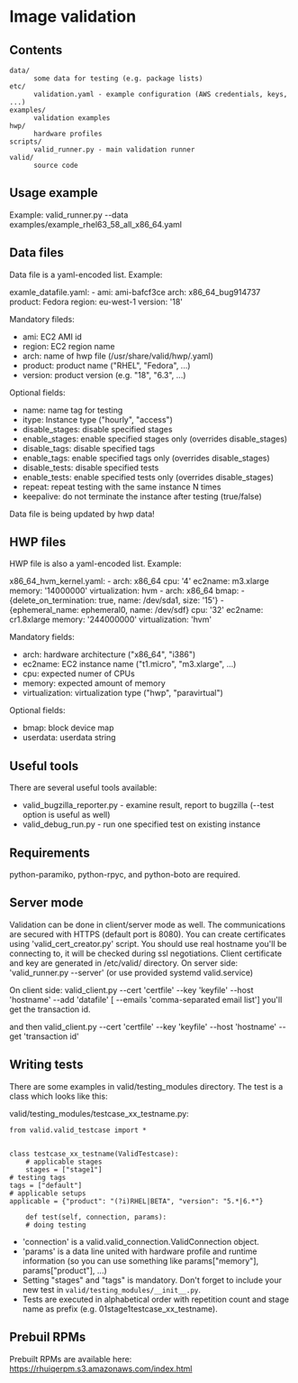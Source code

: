 Image validation
================

Contents
--------
    data/
          some data for testing (e.g. package lists)
    etc/
          validation.yaml - example configuration (AWS credentials, keys, ...)
    examples/
          validation examples
    hwp/
          hardware profiles
    scripts/
          valid_runner.py - main validation runner
    valid/
          source code


Usage example
-------------
Example: valid_runner.py --data examples/example_rhel63_58_all_x86_64.yaml


Data files
----------
Data file is a yaml-encoded list. Example:

examle_datafile.yaml:
    - ami: ami-bafcf3ce
      arch: x86_64_bug914737
      product: Fedora
      region: eu-west-1
      version: '18'

Mandatory fileds:
* ami: EC2 AMI id
* region: EC2 region name
* arch: name of hwp file (/usr/share/valid/hwp/<name>.yaml)
* product: product name ("RHEL", "Fedora", ...)
* version: product version (e.g. "18", "6.3", ...)

Optional fields:
* name: name tag for testing
* itype: Instance type ("hourly", "access")
* disable_stages: disable specified stages
* enable_stages: enable specified stages only (overrides disable_stages)
* disable_tags: disable specified tags
* enable_tags: enable specified tags only (overrides disable_stages)
* disable_tests: disable specified tests
* enable_tests: enable specified tests only (overrides disable_stages)
* repeat: repeat testing with the same instance N times
* keepalive: do not terminate the instance after testing (true/false)

Data file is being updated by hwp data!


HWP files
---------
HWP file is also a yaml-encoded list. Example:

x86_64_hvm_kernel.yaml:
    - arch: x86_64
      cpu: '4'
      ec2name: m3.xlarge
      memory: '14000000'
      virtualization: hvm
    - arch: x86_64
      bmap:
      - {delete_on_termination: true, name: /dev/sda1, size: '15'}
      - {ephemeral_name: ephemeral0, name: /dev/sdf}
      cpu: '32'
      ec2name: cr1.8xlarge
      memory: '244000000'
      virtualization: 'hvm'

Mandatory fields:
* arch: hardware architecture ("x86_64", "i386")
* ec2name: EC2 instance name ("t1.micro", "m3.xlarge", ...)
* cpu: expected numer of CPUs
* memory: expected amount of memory
* virtualization: virtualization type ("hwp", "paravirtual")

Optional fields:
* bmap: block device map
* userdata: userdata string


Useful tools
------------
There are several useful tools available:
* valid_bugzilla_reporter.py - examine result, report to bugzilla (--test option is useful as well)
* valid_debug_run.py - run one specified test on existing instance


Requirements
------------
python-paramiko, python-rpyc, and python-boto are required.

Server mode
-----------
Validation can be done in client/server mode as well. The communications are secured with HTTPS (default
port is 8080). You can create certificates using 'valid_cert_creator.py' script. You should use real hostname
you'll be connecting to, it will be checked during ssl negotiations. Client certificate and key are generated
in /etc/valid/ directory.
On server side:
'valid_runner.py --server' (or use provided systemd valid.service)

On client side:
valid_client.py --cert 'certfile' --key 'keyfile' --host 'hostname' --add 'datafile' [ --emails 'comma-separated email list']
you'll get the transaction id.

and then
valid_client.py	--cert 'certfile' --key	'keyfile' --host 'hostname' --get 'transaction id'


Writing tests
-------------
There are some examples in valid/testing_modules directory. The test is a class which looks like this:

valid/testing_modules/testcase_xx_testname.py:

    from valid.valid_testcase import *
    
    
    class testcase_xx_testname(ValidTestcase):
        # applicable stages
        stages = ["stage1"]
	# testing tags
	tags = ["default"]
	# applicable setups
	applicable = {"product": "(?i)RHEL|BETA", "version": "5.*|6.*"}

        def test(self, connection, params):
	    # doing testing

* 'connection' is a valid.valid_connection.ValidConnection object.
* 'params' is a data line united with hardware profile and runtime information (so you can use something like params["memory"], params["product"], ...)
* Setting "stages" and "tags" is mandatory. Don't forget to include your new test in `valid/testing_modules/__init__.py`.
* Tests are executed in alphabetical order with repetition count and stage name as prefix (e.g. 01stage1testcase_xx_testname).

Prebuil RPMs
------------
Prebuilt RPMs are available here: https://rhuiqerpm.s3.amazonaws.com/index.html
